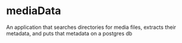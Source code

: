 # mediaData
An application that searches directories for media files, extracts their metadata, and puts that metadata on a postgres db
